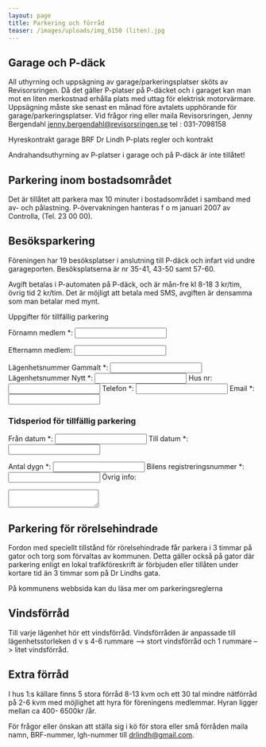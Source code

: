 ```yaml
---
layout: page
title: Parkering och förråd
teaser: /images/uploads/img_6150 (liten).jpg
---
```

## Garage och P-däck
All uthyrning och uppsägning av garage/parkeringsplatser sköts av Revisorsringen. Då det gäller P-platser på P-däcket och i garaget kan man mot en liten merkostnad erhålla plats med uttag för elektrisk motorvärmare.
Uppsägning måste ske senast en månad före avtalets upphörande för garage/parkeringsplatser.
Vid frågor ring eller maila Revisorsringen, Jenny Bergendahl jenny.bergendahl@revisorsringen.se tel : 031-7098158

Hyreskontrakt garage BRF Dr Lindh
P-plats regler och kontrakt

Andrahandsuthyrning av P-platser i garage och på P-däck är inte tillåtet!

## Parkering inom bostadsområdet
Det är tillåtet att parkera max 10 minuter i bostadsområdet i samband med av- och pålastning.
P-övervakningen hanteras f o m januari 2007 av Controlla, (Tel. 23 00 00).

## Besöksparkering
Föreningen har 19 besöksplatser i anslutning till P-däck och infart vid undre garageporten. Besöksplatserna är nr 35-41, 43-50 samt 57-60.

Avgift betalas i P-automaten på P-däck, och är mån-fre kl 8-18 3 kr/tim, övrig tid 2 kr/tim. Det är möjligt att betala med SMS, avgiften är densamma som man betalar med mynt.

Uppgifter för tillfällig parkering

<form data-netlify=true data-netlify-honeypot="bot-field">
<label>Förnamn medlem *:</label>
<input type=text name=fornamn>
<label>Efternamn medlem:</label>
<input type=text name=efternamn>
<label>Lägenhetsnummer Gammalt *:</label>
<input type=text name=lagenhetsnummer>
<label>Lägenhetsnummer Nytt *:</label>
<input type=text name=lagenhetsnummer_nytt>
<label>Hus nr:</label>
<input type=text name=husnr>
<label>Telefon *:</label>
<input type=text name=telefon>
<label>Email *:</label>
<input type=text name=epost>
### Tidsperiod för tillfällig parkering
<label>Från datum *:</label>
<input type=text name=fran>
<label>Till datum *:</label>
<input type=text name=till>
<label>Antal dygn *:</label>
<input type=text name=antal_dygn>
<label>Bilens registreringsnummer *:</label>
<input type=text name=regnr>
<label>Övrig info:</label>
<textarea>

</textarea>
</form>

## Parkering för rörelsehindrade
Fordon med speciellt tillstånd för rörelsehindrade får parkera i 3 timmar på gator och torg som förvaltas av kommunen. Detta gäller också på gator där parkering enligt en lokal trafikföreskrift är förbjuden eller tillåten under kortare tid än 3 timmar som på Dr Lindhs gata.

På kommunens webbsida kan du läsa mer om parkeringsreglerna

## Vindsförråd
Till varje lägenhet hör ett vindsförråd. Vindsförråden är anpassade till lägenhetsstorleken d v s 4-6 rummare –> stort vindsförråd och 1 rummare –> litet vindsförråd.

## Extra förråd
I hus 1:s källare finns 5 stora förråd 8-13 kvm och ett 30 tal mindre nätförråd på 2-6 kvm med möjlighet att hyra för föreningens medlemmar. Hyran ligger mellan ca 400- 6500kr /år.

För frågor eller önskan att ställa sig i kö för stora eller små förråden maila namn, BRF-nummer, lgh-nummer till drlindh@gmail.com.

 
